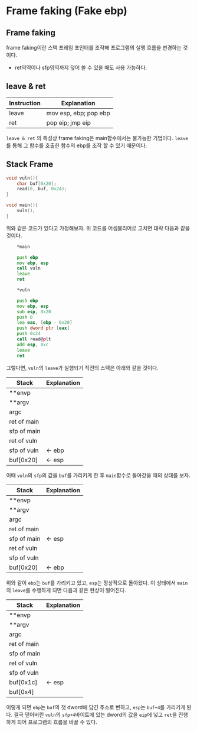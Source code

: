# Frame faking (Fake ebp)

## Frame faking

frame faking이란 스택 프레임 포인터를 조작해 프로그램의 실행 흐름을 변경하는 것이다.

- ret역역이나 sfp영역까지 덮어 쓸 수 있을 때도 사용 가능하다.

## leave & ret

Instruction | Explanation
---- | ----
leave | mov esp, ebp; pop ebp
ret | pop eip; jmp eip   

`leave & ret` 의 특성상 frame faking은 main함수에서는 불가능한 기법이다. `leave`를 통해 그 함수를 호출한 함수의 ebp를 조작 할 수 있기 때문이다. 

## Stack Frame

```c
void vuln(){
    char buf[0x20];
    read(0, buf, 0x24);
}

void main(){
    vuln();
}
```

위와 같은 코드가 있다고 가정해보자. 위 코드를 어셈블리어로 고치면 대략 다음과 같을 것이다.

```asm
    *main

    push ebp
    mov ebp, esp
    call vuln
    leave
    ret

    *vuln

    push ebp
    mov ebp, esp
    sub esp, 0x20
    push 0
    lea eax, [ebp - 0x20]
    push dword ptr [eax]
    push 0x24
    call read@plt
    add esp, 0xc
    leave
    ret
```

그렇다면, `vuln`의 `leave`가 실행되기 직전의 스택은 아래와 같을 것이다. 

Stack | Explanation
--- | ----
**envp |
**argv |
argc | 
ret of main |
sfp of main |
ret of vuln |
sfp of vuln |   &larr; ebp
buf[0x20] |     &larr; esp

이때 `vuln`의 `sfp`의 값을 `buf`를 가리키게 한 후 `main`함수로 돌아갔을 때의 상태를 보자.


Stack | Explanation
--- | ----
**envp |
**argv |
argc | 
ret of main |
sfp of main |   &larr; esp
ret of vuln |
sfp of vuln |
buf[0x20] |     &larr; ebp

위와 같이 `ebp`는 `buf`를 가리키고 있고, `esp`는 정상적으로 돌아왔다. 이 상태에서 `main`의 `leave`를 수행하게 되면 다음과 같은 현상이 벌어진다.

Stack | Explanation
--- | ----
**envp |
**argv |
argc | 
ret of main |
sfp of main |
ret of vuln |
sfp of vuln |
buf[0x1c] |     &larr; esp
buf[0x4] | 

이렇게 되면 `ebp`는 `buf`의 첫 dword에 담긴 주소로 변하고, `esp`는 `buf+4`를 가리키게 된다. 결국 덮어버린 `vuln`의 `sfp+4`바이트에 있는 dword의 값을 `eip`에 넣고 `ret`을 진행하게 되어 프로그램의 흐름을 바꿀 수 있다.